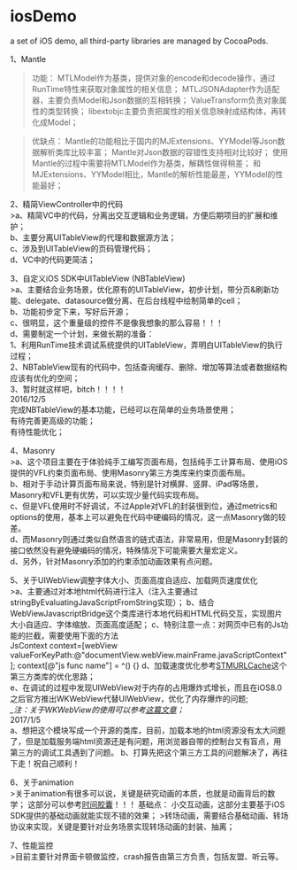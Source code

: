 # iosDemo
a set of iOS demo, all third-party libraries are managed by CocoaPods.

1、Mantle  
>功能：
	MTLModel作为基类，提供对象的encode和decode操作，通过RunTime特性来获取对象属性的相关信息；
	MTLJSONAdapter作为适配器，主要负责Model和Json数据的互相转换；
	ValueTransform负责对象属性的类型转换；
	libextobjc主要负责把属性的相关信息映射成结构体，再转化成Model；  

>优缺点：
	Mantle的功能相比于国内的MJExtensions、YYModel等Json数据解析类库比较丰富；
	Mantle对Json数据的容错性支持相对比较好；
	使用Mantle的过程中需要将MTLModel作为基类，解耦性做得稍差；
	和MJExtensions、YYModel相比，Mantle的解析性能最差，YYModel的性能最好；

2、精简ViewController中的代码  
	>a、精简VC中的代码，分离出交互逻辑和业务逻辑，方便后期项目的扩展和维护；  
	b、主要分离UITableView的代理和数据源方法；  
	c、涉及到UITableView的页码管理代码；  
	d、VC中的代码更简洁；  

3、自定义iOS SDK中UITableView (NBTableView)  
	>a、主要结合业务场景，优化原有的UITableView，初步计划，带分页&刷新功能、delegate、datasource做分离、在后台线程中绘制简单的cell；  
	b、功能初步定下来，写好后开源；  
	c、很明显，这个重量级的控件不是像我想象的那么容易！！！  
	d、需要制定一个计划，来做长期的准备：  
		1、利用RunTime技术调试系统提供的UITableView，弄明白UITableView的执行过程；  
		2、NBTableView现有的代码中，包括查询缓存、删除、增加等算法或者数据结构应该有优化的空间；  
		3、暂时就这样吧，bitch！！！！  
	2016/12/5  
		完成NBTableView的基本功能，已经可以在简单的业务场景使用；  
		有待完善更高级的功能；  
		有待性能优化；  
		
4、Masonry  
	>a、这个项目主要在于体验纯手工编写页面布局，包括纯手工计算布局、使用iOS提供的VFL约束页面布局、使用Masonry第三方类库来约束页面布局。  
	b、相对于手动计算页面布局来说，特别是针对横屏、竖屏、iPad等场景，Masonry和VFL更有优势，可以实现少量代码实现布局。  
	c、但是VFL使用时不好调试，不过Apple对VFL的封装很到位，通过metrics和options的使用，基本上可以避免在代码中硬编码的情况，这一点Masonry做的较差。  
	d、而Masonry则通过类似自然语言的链式语法，非常易用，但是Masonry封装的接口依然没有避免硬编码的情况，特殊情况下可能需要大量宏定义。  
	d、另外，针对Masonry添加的约束添加动画效果有点问题。

5、关于UIWebView调整字体大小、页面高度自适应、加载网页速度优化  
	>a、主要通过对本地html代码进行注入（注入主要通过stringByEvaluatingJavaScriptFromString实现）；
	b、结合WebViewJavascriptBridge这个类库进行本地代码和HTML代码交互，实现图片大小自适应、字体缩放、页面高度适配；
	c、特别注意一点：对网页中已有的Js功能的拦截，需要使用下面的方法  
	      	JsContext context=[webView valueForKeyPath:@"documentView.webView.mainFrame.javaScriptContext"];
    		context[@"js func name"] = ^() {}
	d、加载速度优化参考[STMURLCache](https://github.com/ming1016/STMURLCache)这个第三方类库的优化思路；  
	e、在调试的过程中发现UIWebView对于内存的占用爆炸式增长，而且在iOS8.0之后官方推出WKWebView代替UIWebView，优化了内存爆炸的问题;  
	*_注：关于WKWebView的使用可以参考[这篇文章](http://ios.jobbole.com/90729/)；*  
	2017/1/5  
	a、想把这个模块写成一个开源的类库，目前，加载本地的html资源没有太大问题了，但是加载服务端html资源还是有问题，用浏览器自带的控制台又有盲点，用第三方的调试工具遇到了问题。 
	b、打算先把这个第三方工具的问题解决了，再往下走！祝自己顺利！

6、关于animation  
	>关于animation有很多可以说，关键是研究动画的本质，也就是动画背后的数学；
	这部分可以参考[时间胶囊](http://kittenyang.com/)！！！
	基础点：
		小交互动画，这部分主要基于iOS SDK提供的基础动画就能实现不错的效果；
		>转场动画，需要结合基础动画、转场协议来实现，关键是要针对业务场景实现转场动画的封装、抽离；
	
7、性能监控  
    >目前主要针对界面卡顿做监控，crash报告由第三方负责，包括友盟、听云等。
